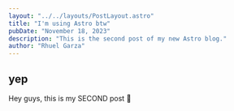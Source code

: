 ```yaml
---
layout: "../../layouts/PostLayout.astro"
title: "I'm using Astro btw"
pubDate: "November 18, 2023"
description: "This is the second post of my new Astro blog."
author: "Rhuel Garza"
---
```


## yep

Hey guys, this is my SECOND post 🤯
